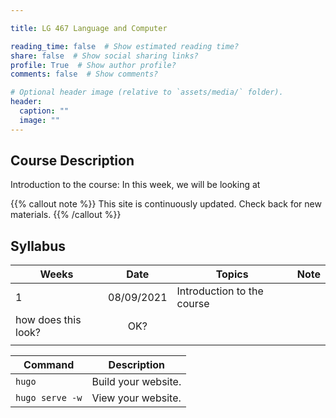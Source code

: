 ```yaml
---

title: LG 467 Language and Computer

reading_time: false  # Show estimated reading time?
share: false  # Show social sharing links?
profile: True  # Show author profile?
comments: false  # Show comments?

# Optional header image (relative to `assets/media/` folder).
header:
  caption: ""
  image: ""
---
```




## Course Description

Introduction to the course: In this week, we will be looking at

{{% callout note %}}
This site is continuously updated. Check back for new materials.
{{% /callout %}}

## Syllabus

|Weeks |  Date       | Topics                                                 | Note |
|----- |:-----------:|--------------------------------------------------------|------|
|  1   | 08/09/2021  | Introduction to the course <br> 
                       how does this look?                                    | OK?  |
|       |      |                                                              |      |


| Command           | Description                    |
| ------------------| ------------------------------ |
| `hugo`            | Build your website.            |
| `hugo serve -w`   | View your website.             |
